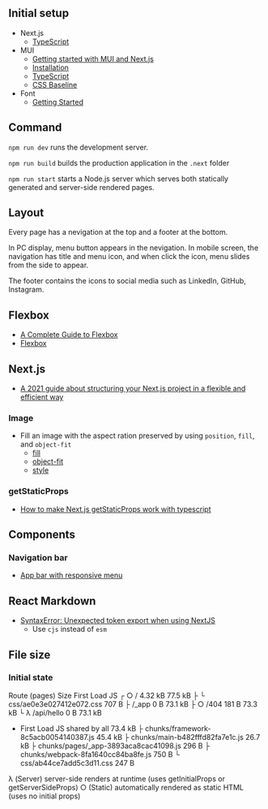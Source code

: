 
## Initial setup

- Next.js
  - [TypeScript](https://nextjs.org/docs/basic-features/typescript)
- MUI
  - [Getting started with MUI and Next.js](https://blog.logrocket.com/getting-started-with-mui-and-next-js/)
  - [Installation](https://mui.com/material-ui/getting-started/installation/)
  - [TypeScript](https://mui.com/material-ui/guides/typescript/)
  - [CSS Baseline](https://mui.com/material-ui/react-css-baseline/)
- Font
  - [Getting Started](https://fontsource.org/docs/getting-started)

## Command

`npm run dev` runs the development server.

`npm run build` builds the production application in the `.next` folder

`npm run start` starts a Node.js server which serves both statically generated and server-side rendered pages.

## Layout

Every page has a nevigation at the top and a footer at the bottom.

In PC display, menu button appears in the nevigation. In mobile screen, the navigation has title and menu icon, and when click the icon, menu slides from the side to appear.

The footer contains the icons to social media such as LinkedIn, GitHub, Instagram.

## Flexbox

- [A Complete Guide to Flexbox](https://css-tricks.com/snippets/css/a-guide-to-flexbox/)
- [Flexbox](https://mui.com/system/flexbox/)

## Next.js

- [A 2021 guide about structuring your Next.js project in a flexible and efficient way](https://dev.to/vadorequest/a-2021-guide-about-structuring-your-next-js-project-in-a-flexible-and-efficient-way-472)

### Image

- Fill an image with the aspect ration preserved by using `position`, `fill`, and `object-fit`
  - [fill](https://nextjs.org/docs/api-reference/next/image#fill)
  - [object-fit](https://developer.mozilla.org/en-US/docs/Web/CSS/object-fit)
  - [style](https://reactjs.org/docs/dom-elements.html#style)

### getStaticProps

- [How to make Next.js getStaticProps work with typescript](https://stackoverflow.com/questions/65078245/how-to-make-next-js-getstaticprops-work-with-typescript)

## Components

### Navigation bar

- [App bar with responsive menu](https://mui.com/material-ui/react-app-bar/#app-bar-with-responsive-menu)

## React Markdown

- [SyntaxError: Unexpected token export when using NextJS](https://github.com/react-syntax-highlighter/react-syntax-highlighter/issues/230)
  - Use `cjs` instead of `esm`

## File size

### Initial state

Route (pages)                              Size     First Load JS
┌ ○ /                                      4.32 kB        77.5 kB
├   └ css/ae0e3e027412e072.css             707 B
├   /_app                                  0 B            73.1 kB
├ ○ /404                                   181 B          73.3 kB
└ λ /api/hello                             0 B            73.1 kB
+ First Load JS shared by all              73.4 kB
  ├ chunks/framework-8c5acb0054140387.js   45.4 kB
  ├ chunks/main-b482fffd82fa7e1c.js        26.7 kB
  ├ chunks/pages/_app-3893aca8cac41098.js  296 B
  ├ chunks/webpack-8fa1640cc84ba8fe.js     750 B
  └ css/ab44ce7add5c3d11.css               247 B

λ  (Server)  server-side renders at runtime (uses getInitialProps or getServerSideProps)
○  (Static)  automatically rendered as static HTML (uses no initial props)